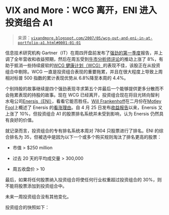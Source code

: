 <!--yml

类别：未分类

日期：2024-05-18 15:45:30

-->

# VIX and More：WCG 离开，ENI 进入投资组合 A1

> 来源：[`vixandmore.blogspot.com/2007/05/wcg-out-and-eni-in-at-portfolio-a1.html#0001-01-01`](http://vixandmore.blogspot.com/2007/05/wcg-out-and-eni-in-at-portfolio-a1.html#0001-01-01)

信息技术研究机构 Gartner（IT）在周四开盘前发布了[强劲的第一季度](http://biz.yahoo.com/ap/070503/earns_gartner.html?.v=1)报告，并上调了全年营收和收益预期，然后在周五受到[牛市分析师评论](http://biz.yahoo.com/ap/070504/gartner_mover.html?.v=1)的推动上涨了 8%，有助于抵消一些持续疲软的[WCG 健康计划（WCG）](http://finance.google.com/finance?q=wcg&hl=en)的表现不佳，该股正在从投资组合中剔除。WCG 一直是投资组合表现的重要拖累，并且在很大程度上导致上周相对标普 500 指数的累计表现优势从 6.8%降至本周的 4.4%。

个别持股的故事继续是四个强劲表现寻求第五个并最后一个能够提供更多分散而不会拖累表现的持股的故事。现在 WCG 已经离开，投资组合现在将目光转向智利水电公司[Enersis（ENI）](http://finance.google.com/finance?q=eni&hl=en)，看看它能否胜任。[Will Frankenhoff](http://www.fool.com/about/staff/willfrankenhoff/author.htm)在二月份在[Motley Fool](http://www.fool.com/)上概述了 Enersis 的[看涨理由](http://www.fool.com/investing/general/2007/02/22/a-power-play-on-latin-american-growth.aspx)。自 4 月 25 日发布[收益报告](http://yahoo.reuters.com/news/articlehybrid.aspx?storyID=urn:newsml:reuters.com:20070425:MTFH79008_2007-04-25_20-40-25_N25459484&type=comktNews&rpc=44)以来，Enersis 又上涨了 10%，但投资组合 A1 的股票排名系统并未受到影响，认为 Enersis 仍然具有良好的价值。

就记录而言，投资组合的专有排名系统本周对 7804 只股票进行了排名。ENI 的综合排名为 35，但被选中是因为以下一个或多个购买规则淘汰了排名更高的股票：

+   市值 > $250 million

+   过去 20 天的平均成交量 > 300,000

+   周五收盘价 > 10

最后，如果将任何股票纳入投资组合将使任何行业权重超过投资组合的 30%，则不能将股票添加到投资组合中。

未来一周投资组合没有其他变化。

投资组合的快照如下：
